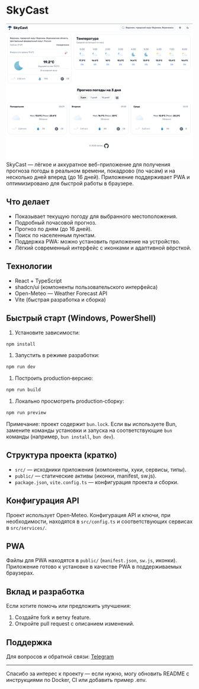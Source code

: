 # SkyCast
![alt text](prew.png)
SkyCast — лёгкое и аккуратное веб-приложение для получения прогноза погоды в реальном времени, покадрово (по часам) и на несколько дней вперед (до 16 дней). Приложение поддерживает PWA и оптимизировано для быстрой работы в браузере.

## Что делает

- Показывает текущую погоду для выбранного местоположения.
- Подробный почасовой прогноз.
- Прогноз по дням (до 16 дней).
- Поиск по населенным пунктам.
- Поддержка PWA: можно установить приложение на устройство.
- Лёгкий современный интерфейс с иконками и адаптивной вёрсткой.

## Технологии

- React + TypeScript
- shadcn/ui (компоненты пользовательского интерфейса)
- Open-Meteo — Weather Forecast API
- Vite (быстрая разработка и сборка)

## Быстрый старт (Windows, PowerShell)


1. Установите зависимости:

```powershell
npm install
```

1. Запустить в режиме разработки:

```powershell
npm run dev
```

1. Построить production‑версию:

```powershell
npm run build
```

1. Локально просмотреть production‑сборку:

```powershell
npm run preview
```

Примечание: проект содержит `bun.lock`. Если вы используете Bun, замените команды установки и запуска на соответствующие `bun` команды (например, `bun install`, `bun dev`).

## Структура проекта (кратко)

- `src/` — исходники приложения (компоненты, хуки, сервисы, типы).
- `public/` — статические активы (иконки, manifest, sw.js).
- `package.json`, `vite.config.ts` — конфигурация проекта и сборки.

## Конфигурация API

Проект использует Open‑Meteo. Конфигурация API и ключи, при необходимости, находятся в `src/config.ts` и соответствующих сервисах в `src/services/`.

## PWA

Файлы для PWA находятся в `public/` (`manifest.json`, `sw.js`, иконки). Приложение готово к установке в качестве PWA в поддерживаемых браузерах.

## Вклад и разработка

Если хотите помочь или предложить улучшения:

1. Создайте fork и ветку feature.
2. Откройте pull request с описанием изменений.

## Поддержка

Для вопросов и обратной связи: [Telegram](https://t.me/VartecCHS)

---

Спасибо за интерес к проекту — если нужно, могу обновить README с инструкциями по Docker, CI или добавить пример .env.

